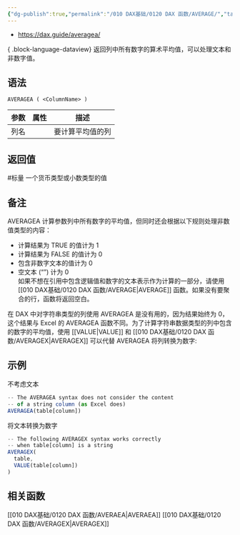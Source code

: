 ```yaml
---
{"dg-publish":true,"permalink":"/010 DAX基础/0120 DAX 函数/AVERAGE/","tags":["聚合","标量","dax函数"]}
---
```


- https://dax.guide/averagea/

{ .block-language-dataview}
返回列中所有数字的算术平均值，可以处理文本和非数字值。

## 语法

```DAX
AVERAGEA ( <ColumnName> )
```

| **参数** | **属性** | **描述**         |
| -------- | -------- | ---------------- |
| 列名     |          | 要计算平均值的列 |

## 返回值

#标量 一个货币类型或小数类型的值

## 备注
AVERAGEA 计算参数列中所有数字的平均值，但同时还会根据以下规则处理非数值类型的内容：  
- 计算结果为 TRUE 的值计为 1  
- 计算结果为 FALSE 的值计为 0  
- 包含非数字文本的值计为 0  
- 空文本 (“”) 计为 0  
如果不想在引用中包含逻辑值和数字的文本表示作为计算的一部分，请使用 [[010 DAX基础/0120 DAX 函数/AVERAGE\|AVERAGE]] 函数。如果没有要聚合的行，函数将返回空白。  
  
在 DAX 中对字符串类型的列使用 AVERAGEA 是没有用的，因为结果始终为 0，这个结果与 Excel 的 AVERAGEA 函数不同。为了计算字符串数据类型的列中包含的数字的平均值，使用 [[VALUE\|VALUE]] 和 [[010 DAX基础/0120 DAX 函数/AVERAGEX\|AVERAGEX]] 可以代替 AVERAGEA 将列转换为数字:  


## 示例
不考虑文本
```js
-- The AVERAGEA syntax does not consider the content
-- of a string column (as Excel does)
AVERAGEA(table[column])
```

将文本转换为数字
```js
-- The following AVERAGEX syntax works correctly
-- when table[column] is a string
AVERAGEX(
  table,
  VALUE(table[column])
)
```


## 相关函数

[[010 DAX基础/0120 DAX 函数/AVERAEA\|AVERAEA]]
[[010 DAX基础/0120 DAX 函数/AVERAGEX\|AVERAGEX]]